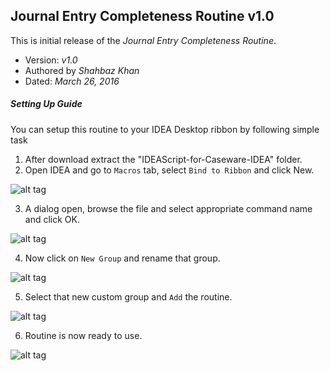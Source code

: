 ## Journal Entry Completeness Routine v1.0

This is initial release of the *Journal Entry Completeness Routine*.
- Version: *v1.0*
- Authored by *Shahbaz Khan*
- Dated: *March 26, 2016*

##### Setting Up Guide
You can setup this routine to your IDEA Desktop ribbon by following simple task
  1. After download extract the "IDEAScript-for-Caseware-IDEA" folder.
  2. Open IDEA and go to ```Macros``` tab, select ```Bind to Ribbon``` and click New.

  ![alt tag](http://i66.tinypic.com/33zbma9.jpg)

  3. A dialog open, browse the file and select appropriate command name and click OK.

  ![alt tag](http://oi68.tinypic.com/j5jg5k.jpg)

  4. Now click on ```New Group``` and rename that group.

  ![alt tag](http://oi67.tinypic.com/nmafra.jpg)

  5. Select that new custom group and ```Add``` the routine.

  ![alt tag](http://i67.tinypic.com/2nhnnlv.jpg)

  6. Routine is now ready to use.

  ![alt tag](http://oi67.tinypic.com/30jjvd0.jpg)

